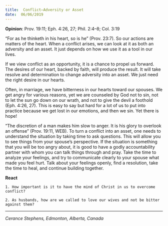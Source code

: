 ```yaml
---
title:  Conflict—Adversity or Asset
date:  06/06/2019
---
```


**Opinion**: Prov. 19:11; Eph. 4:26, 27; Phil. 2:4–8; Col. 3:19

“For as he thinketh in his heart, so is he” (Prov. 23:7). So our actions are matters of the heart. When a conflict arises, we can look at it as both an adversity and an asset. It just depends on how we use it as a tool in our lives.

If we view conflict as an opportunity, it is a chance to propel us forward. The desires of our heart, backed by faith, will produce the result. It will take resolve and determination to change adversity into an asset. We just need the right desire in our hearts.

Often, in marriage, we have bitterness in our hearts toward our spouses. We get angry for various reasons, yet we are counseled by God not to sin, not to let the sun go down on our wrath, and not to give the devil a foothold (Eph. 4:26, 27). This is easy to say but hard for a lot of us to put into practice because we get lost in our emotions, and then we sin. Yet there is hope!

“The discretion of a man makes him slow to anger. It is his glory to overlook an offense” (Prov. 19:11, WEB). To turn a conflict into an asset, one needs to understand the situation by taking time to ask questions. This will allow you to see things from your spouse’s perspective. If the situation is something that you will be too angry about, it is good to have a godly accountability partner with whom you can talk things through and pray. Take the time to analyze your feelings, and try to communicate clearly to your spouse what made you feel hurt. Talk about your feelings openly, find a resolution, take the time to heal, and continue building together.

**React**

`1. How important is it to have the mind of Christ in us to overcome conflict?`

`2. As husbands, how are we called to love our wives and not be bitter against them?`

---

_Cerance Stephens, Edmonton, Alberta, Canada_
